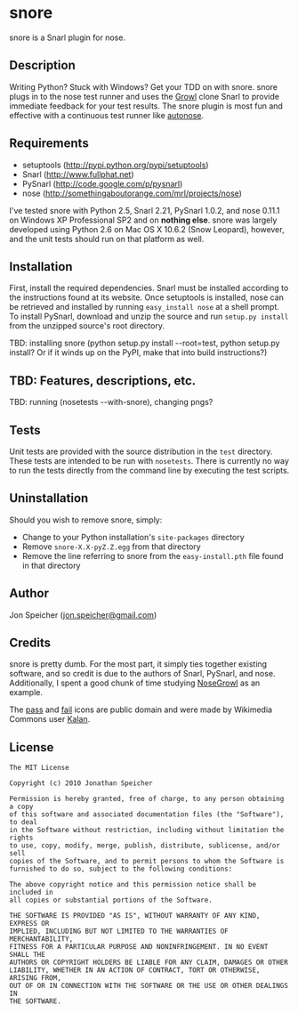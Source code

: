 snore
=====

snore is a Snarl plugin for nose.

Description
-----------

Writing Python?  Stuck with Windows?  Get your TDD on with snore.  snore plugs in to the nose test runner and uses the [Growl](http://growl.info) clone Snarl to provide immediate feedback for your test results.  The snore plugin is most fun and effective with a continuous test runner like [autonose](http://github.com/gfxmonk/autonose).

Requirements
------------

* setuptools (http://pypi.python.org/pypi/setuptools)
* Snarl (http://www.fullphat.net)
* PySnarl (http://code.google.com/p/pysnarl)
* nose (http://somethingaboutorange.com/mrl/projects/nose)

I've tested snore with Python 2.5, Snarl 2.21, PySnarl 1.0.2, and nose 0.11.1 on Windows XP Professional SP2 and on **nothing else**.  snore was largely developed using Python 2.6 on Mac OS X 10.6.2 (Snow Leopard), however, and the unit tests should run on that platform as well.

Installation
------------

First, install the required dependencies.  Snarl must be installed according to the instructions found at its website.  Once setuptools is installed, nose can be retrieved and installed by running `easy_install nose` at a shell prompt.  To install PySnarl, download and unzip the source and run `setup.py install` from the unzipped source's root directory.

TBD: installing snore (python setup.py install --root=test, python setup.py install?  Or if it winds up on the PyPI, make that into build instructions?)

TBD: Features, descriptions, etc.
---------------------------------

TBD: running (nosetests --with-snore), changing pngs?

Tests
-----

Unit tests are provided with the source distribution in the `test` directory.  These tests are intended to be run with `nosetests`.  There is currently no way to run the tests directly from the command line by executing the test scripts.

Uninstallation
--------------

Should you wish to remove snore, simply:

* Change to your Python installation's `site-packages` directory
* Remove `snore-X.X-pyZ.Z.egg` from that directory
* Remove the line referring to snore from the `easy-install.pth` file found in that directory

Author
------

Jon Speicher ([jon.speicher@gmail.com](mailto:jon.speicher@gmail.com))

Credits
-------

snore is pretty dumb.  For the most part, it simply ties together existing software, and so credit is due to the authors of Snarl, PySnarl, and nose.  Additionally, I spent a good chunk of time studying [NoseGrowl](http://www.assembla.com/wiki/show/nosegrowl) as an example.

The [pass](http://commons.wikimedia.org/wiki/File:Support-filled.svg) and [fail](http://commons.wikimedia.org/wiki/File:Oppose-filled.svg) icons are public domain and were made by Wikimedia Commons user [Kalan](http://commons.wikimedia.org/wiki/User:Kalan).

License
-------

    The MIT License

    Copyright (c) 2010 Jonathan Speicher

    Permission is hereby granted, free of charge, to any person obtaining a copy
    of this software and associated documentation files (the "Software"), to deal
    in the Software without restriction, including without limitation the rights
    to use, copy, modify, merge, publish, distribute, sublicense, and/or sell
    copies of the Software, and to permit persons to whom the Software is
    furnished to do so, subject to the following conditions:

    The above copyright notice and this permission notice shall be included in
    all copies or substantial portions of the Software.

    THE SOFTWARE IS PROVIDED "AS IS", WITHOUT WARRANTY OF ANY KIND, EXPRESS OR
    IMPLIED, INCLUDING BUT NOT LIMITED TO THE WARRANTIES OF MERCHANTABILITY,
    FITNESS FOR A PARTICULAR PURPOSE AND NONINFRINGEMENT. IN NO EVENT SHALL THE
    AUTHORS OR COPYRIGHT HOLDERS BE LIABLE FOR ANY CLAIM, DAMAGES OR OTHER
    LIABILITY, WHETHER IN AN ACTION OF CONTRACT, TORT OR OTHERWISE, ARISING FROM,
    OUT OF OR IN CONNECTION WITH THE SOFTWARE OR THE USE OR OTHER DEALINGS IN
    THE SOFTWARE.